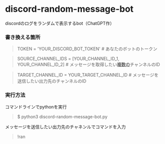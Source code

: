 # discord-random-message-bot
discordのログをランダムで表示するbot（ChatGPT作）

### 書き換える箇所
> TOKEN = 'YOUR_DISCORD_BOT_TOKEN'  # あなたのボットのトークン

> SOURCE_CHANNEL_IDS = [YOUR_CHANNEL_ID_1, YOUR_CHANNEL_ID_2]  # メッセージを取得したい<ins>**複数の**</ins>チャンネルのID

> TARGET_CHANNEL_ID = YOUR_TARGET_CHANNEL_ID  # メッセージを送信したい出力先のチャンネルのID

### 実行方法
コマンドラインでpythonを実行
> $ python3 discord-random-message-bot.py

メッセージを送信したい出力先のチャネンルでコマンドを入力
> !ran
